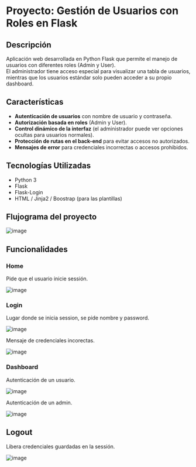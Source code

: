 # Proyecto: Gestión de Usuarios con Roles en Flask

## Descripción
Aplicación web desarrollada en Python Flask que permite el manejo de usuarios con diferentes roles (Admin y User).  
El administrador tiene acceso especial para visualizar una tabla de usuarios, mientras que los usuarios estándar solo pueden acceder a su propio dashboard.

## Características
- **Autenticación de usuarios** con nombre de usuario y contraseña.
- **Autorización basada en roles** (Admin y User).
- **Control dinámico de la interfaz** (el administrador puede ver opciones ocultas para usuarios normales).
- **Protección de rutas en el back-end** para evitar accesos no autorizados.
- **Mensajes de error** para credenciales incorrectas o accesos prohibidos.

## Tecnologías Utilizadas
- Python 3
- Flask
- Flask-Login 
- HTML / Jinja2 / Boostrap (para las plantillas)

## Flujograma del proyecto

![image](https://github.com/user-attachments/assets/7614bc34-9504-4051-a57b-40e8ab521689)


## Funcionalidades 

### Home 
Pide que el usuario inicie sessión.

![image](https://github.com/user-attachments/assets/527ce5dd-f078-4652-a8d0-853a21a30e62)

### Login 
Lugar donde se inicia session, se pide nombre y password.

![image](https://github.com/user-attachments/assets/ba5f7f24-e962-4d81-a5da-e14716057283)

Mensaje de credenciales incorectas. 

![image](https://github.com/user-attachments/assets/e5bb7376-db4e-44d7-a849-b43edac3d13c)

### Dashboard 
Autenticación de un usuario.

![image](https://github.com/user-attachments/assets/1761843b-4ff3-472f-a710-f6d29e9ee68d)

Autenticación de un admin.

![image](https://github.com/user-attachments/assets/3e2bf736-668f-47db-bc04-d0be4b9666af)


## Logout
Libera credenciales guardadas en la sessión.

![image](https://github.com/user-attachments/assets/efed2808-f52a-4759-b3d1-0200375a14c2)
